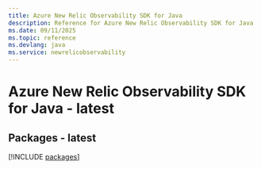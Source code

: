 ```yaml
---
title: Azure New Relic Observability SDK for Java
description: Reference for Azure New Relic Observability SDK for Java
ms.date: 09/11/2025
ms.topic: reference
ms.devlang: java
ms.service: newrelicobservability
---
```

# Azure New Relic Observability SDK for Java - latest
## Packages - latest
[!INCLUDE [packages](new-relic-observability-index.md)]